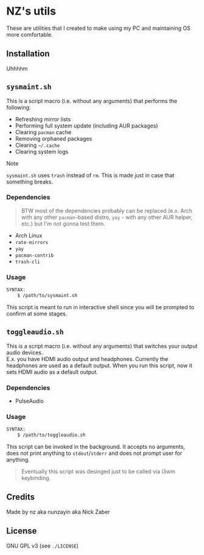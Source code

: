 # NZ's utils

These are utilities that I created to make using my PC and maintaining OS more
comfortable.

## Installation

Uhhhhm

## `sysmaint.sh`

This is a script macro (i.e. without any arguments) that performs the
following:
- Refreshing mirror lists
- Performing full system update (including AUR packages)
- Clearing `pacman` cache
- Removing orphaned packages
- Clearing `~/.cache`
- Clearing system logs

> [!NOTE]
> `sysmaint.sh` uses `trash` instead of `rm`. This is made just in case that
> something breaks.

### Dependencies

> BTW most of the dependencies probably can be replaced (e.x. Arch with any
> other `pacman`-based distro, `yay` - with any other AUR helper, etc.) but I'm
> not gonna test them.

- Arch Linux
- `rate-mirrors`
- `yay`
- `pacman-contrib`
- `trash-cli`

### Usage

```bash
SYNTAX:
    $ /path/to/sysmaint.sh
```

This script is meant to run in interactive shell since you will be prompted to
confirm at some stages.

## `toggleaudio.sh`

This is a script macro (i.e. without any arguments) that switches your output
audio devices.\
E.x. you have HDMI audio output and headphones. Currently the headphones are
used as a default output. When you run this script, now it sets HDMI audio as
a default output.

### Dependencies

- PulseAudio

### Usage

```bash
SYNTAX:
    $ /path/to/toggleaudio.sh
```

This script can be invoked in the background. It accepts no arguments, does not
print anything to `stdout`/`stderr` and does not prompt user for anything.

> Eventually this script was desinged just to be called via i3wm keybinding.

## Credits
Made by nz aka nunzayin aka Nick Zaber

## License
GNU GPL v3 (see `./LICENSE`)
